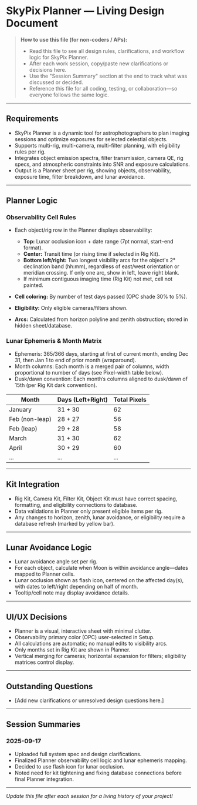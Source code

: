 # SkyPix Planner — Living Design Document

> **How to use this file (for non-coders / APs):**
> - Read this file to see all design rules, clarifications, and workflow logic for SkyPix Planner.
> - After each work session, copy/paste new clarifications or decisions here.
> - Use the "Session Summary" section at the end to track what was discussed or decided.
> - Reference this file for all coding, testing, or collaboration—so everyone follows the same logic.

---

## Requirements

- SkyPix Planner is a dynamic tool for astrophotographers to plan imaging sessions and optimize exposures for selected celestial objects.
- Supports multi-rig, multi-camera, multi-filter planning, with eligibility rules per rig.
- Integrates object emission spectra, filter transmission, camera QE, rig specs, and atmospheric constraints into SNR and exposure calculations.
- Output is a Planner sheet per rig, showing objects, observability, exposure time, filter breakdown, and lunar avoidance.

---

## Planner Logic

### Observability Cell Rules

- Each object/rig row in the Planner displays observability:
  - **Top:** Lunar occlusion icon + date range (7pt normal, start–end format).
  - **Center:** Transit time (or rising time if selected in Rig Kit).
  - **Bottom left/right:** Two longest visibility arcs for the object's 2° declination band (hh:mm), regardless of east/west orientation or meridian crossing. If only one arc, show in left, leave right blank.
  - If minimum contiguous imaging time (Rig Kit) not met, cell not painted.

- **Cell coloring:** By number of test days passed (OPC shade 30% to 5%).
- **Eligibility:** Only eligible cameras/filters shown.
- **Arcs:** Calculated from horizon polyline and zenith obstruction; stored in hidden sheet/database.

### Lunar Ephemeris & Month Matrix

- Ephemeris: 365/366 days, starting at first of current month, ending Dec 31, then Jan 1 to end of prior month (wraparound).
- Month columns: Each month is a merged pair of columns, width proportional to number of days (see Pixel-width table below).
- Dusk/dawn convention: Each month’s columns aligned to dusk/dawn of 15th (per Rig Kit dark convention).

| Month      | Days (Left+Right) | Total Pixels |
|------------|-------------------|-------------|
| January    | 31 + 30           | 62          |
| Feb (non-leap) | 28 + 27      | 56          |
| Feb (leap) | 29 + 28           | 58          |
| March      | 31 + 30           | 62          |
| April      | 30 + 29           | 60          |
| ...        | ...               | ...         |

---

## Kit Integration

- Rig Kit, Camera Kit, Filter Kit, Object Kit must have correct spacing, formatting, and eligibility connections to database.
- Data validations in Planner only present eligible items per rig.
- Any changes to horizon, zenith, lunar avoidance, or eligibility require a database refresh (marked by yellow bar).

---

## Lunar Avoidance Logic

- Lunar avoidance angle set per rig.
- For each object, calculate when Moon is within avoidance angle—dates mapped to Planner cells.
- Lunar occlusion shown as flash icon, centered on the affected day(s), with dates to left/right depending on half of month.
- Tooltip/cell note may display avoidance details.

---

## UI/UX Decisions

- Planner is a visual, interactive sheet with minimal clutter.
- Observability primary color (OPC) user-selected in Setup.
- All calculations are automatic; no manual edits to visibility arcs.
- Only months set in Rig Kit are shown in Planner.
- Vertical merging for cameras; horizontal expansion for filters; eligibility matrices control display.

---

## Outstanding Questions

- [Add new clarifications or unresolved design questions here.]

---

## Session Summaries

### 2025-09-17
- Uploaded full system spec and design clarifications.
- Finalized Planner observability cell logic and lunar ephemeris mapping.
- Decided to use flash icon for lunar occlusion.
- Noted need for kit tightening and fixing database connections before final Planner integration.

---

*Update this file after each session for a living history of your project!*